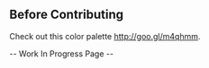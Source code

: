 ## Before Contributing
Check out this color palette http://goo.gl/m4qhmm.

-- Work In Progress Page --
